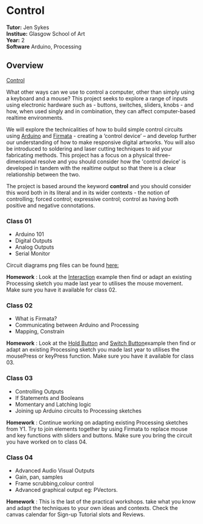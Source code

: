 
# Control

**Tutor:** Jen Sykes<br>
**Institue:** Glasgow School of Art<br>
**Year:** 2<br>
**Software** Arduino, Processing


## Overview
[Control](https://canvas.gsa.ac.uk/courses/671/pages/control-overview?module_item_id=41512)

What other ways can we use to control a computer, other than simply using a keyboard and a mouse? This project seeks to explore a range of inputs using electronic hardware such as - buttons, switches, sliders, knobs - and how, when used singly and in combination, they can affect computer-based realtime environments.
 

We will explore the technicalities of how to build simple control circuits using [Arduino](https://www.arduino.cc/) and [Firmata](https://github.com/firmata/arduino) - creating a ‘control device’ – and develop further our understanding of how to make responsive digital artworks. You will also be introduced to soldering and laser cutting techniques to aid your fabricating methods. This project has a focus on a physical three-dimensional resolve and you should consider how the 'control device' is developed in tandem with the realtime output so that there is a clear relationship between the two. 
 
The project is based around the keyword **control** and you should consider this word both in its literal and in its wider contexts - the notion of controlling; forced control; expressive control; control as having both positive and negative connotations.

### Class 01

- Arduino 101
- Digital Outputs
- Analog Outputs
- Serial Monitor

Circuit diagrams png files can be found [here:](https://github.com/gsa-ixd/Control/tree/master/Class01)<br>

**Homework** : Look at the [Interaction](http://learningprocessing.com/examples/chp03/example-03-02-mouseX-mouseY) example then find or adapt an existing Processing sketch you made last year to utilises the mouse movement. Make sure you have it available for class 02.  

### Class 02
- What is Firmata?
- Communicating between Arduino and Processing
- Mapping, Constrain<br>

**Homework** : Look at the [Hold Button](http://learningprocessing.com/examples/chp05/example-05-04-holdbutton) and [Switch Button](http://learningprocessing.com/examples/chp05/example-05-05-switchbutton)example then find or adapt an existing Processing sketch you made last year to utilises the mousePress or keyPress function. Make sure you have it available for class 03.

### Class 03
- Controlling Outputs
- If Statements and Booleans
- Momentary and Latching logic
- Joining up Arduino circuits to Processing sketches<br>

**Homework** : Continue working on adapting existing Processing sketches from Y1. Try to join elements together by using Firmata to replace mouse and key functions with sliders and buttons. Make sure you bring the circuit you have worked on to class 04.

### Class 04
- Advanced Audio Visual Outputs
- Gain, pan, samples
- Frame scrubbing,colour control
- Advanced graphical output eg: PVectors. <br>

**Homework** : This is the last of the practical workshops. take what you know and adapt the techniques to your own ideas and contexts. Check the canvas calendar for Sign-up Tutorial slots and Reviews.

